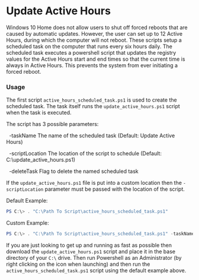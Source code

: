 # Update Active Hours

Windows 10 Home does not allow users to shut off forced reboots that are caused by automatic updates. However, the user can set up to 12 Active Hours, during which the computer will not reboot. These scripts setup a scheduled task on the computer that runs every six hours daily. The scheduled task executes a powershell script that updates the registry values for the Active Hours start and end times so that the current time is always in Active Hours. This prevents the system from ever initiating a forced reboot.

### Usage

The first script `active_hours_scheduled_task.ps1` is used to create the scheduled task. The task itself runs the `update_active_hours.ps1` script when the task is executed.

The script has 3 possible parameters:

&nbsp;&nbsp;-taskName          The name of the scheduled task (Default: Update Active Hours)

&nbsp;&nbsp;-scriptLocation    The location of the script to schedule (Default: C:\update_active_hours.ps1)

&nbsp;&nbsp;-deleteTask        Flag to delete the named scheduled task

If the `update_active_hours.ps1` file is put into a custom location then the `-scriptLocation` parameter must be passed with the location of the script.

Default Example:

```powershell
PS C:\> . "C:\Path To Script\active_hours_scheduled_task.ps1"
```

Custom Example:

```powershell
PS C:\> . "C:\Path To Script\active_hours_scheduled_task.ps1" -taskName "My Custom Task" -scriptLocation "C:\My Custom Location\update_active_hours.ps1"
```

If you are just looking to get up and running as fast as possible then download the `update_active_hours.ps1` script and place it in the base directory of your `C:\` drive. Then run Powershell as an Administrator (by right clicking on the icon when launching) and then run the `active_hours_scheduled_task.ps1` script using the default example above.
